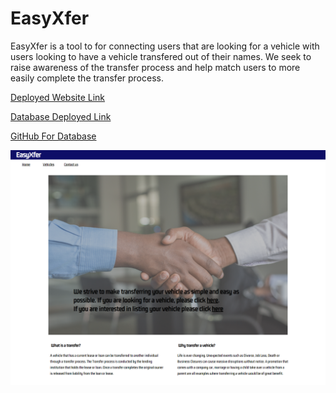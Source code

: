 # EasyXfer 
  
  
  EasyXfer is a tool to for connecting users that are looking for a vehicle with users looking to have a vehicle transfered out of their names. We seek to raise awareness of the transfer process and help match users to more easily complete the transfer process. 


[Deployed Website Link](https://easyxfer.netlify.app/vehicles)

[Database Deployed Link](https://easyxfer-backend.herokuapp.com/vehicles)      

[GitHub For Database](https://github.com/btslagle/capstone-backend)

![EasyXfer](EasyXfer.png)

